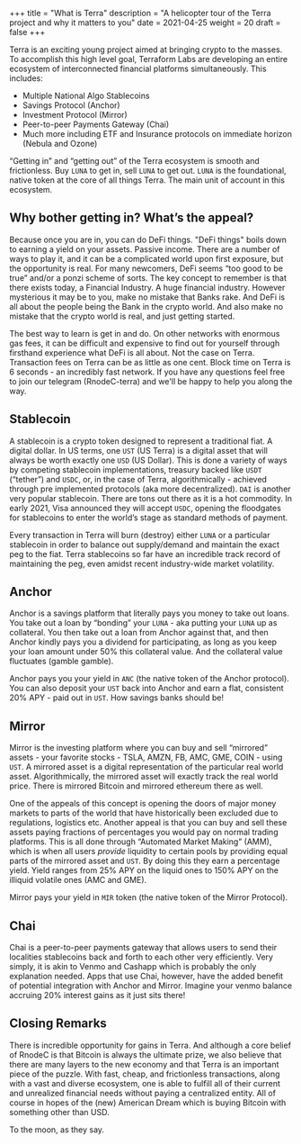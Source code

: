 
+++ 
title = "What is Terra" 
description = "A helicopter tour of the Terra project and why it matters to you" 
date = 2021-04-25
weight = 20 
draft = false 
+++


Terra is an exciting young project aimed at bringing crypto to the masses.  To accomplish this high level goal, Terraform Labs are developing an entire ecosystem of interconnected financial platforms simultaneously.  This includes:

* Multiple National Algo Stablecoins
* Savings Protocol (Anchor)
* Investment Protocol (Mirror)
* Peer-to-peer Payments Gateway (Chai)
* Much more including ETF and Insurance protocols on immediate horizon (Nebula and Ozone)

“Getting in” and “getting out” of the Terra ecosystem is smooth and frictionless.  Buy `LUNA` to get in, sell `LUNA` to get out.  `LUNA` is the foundational, native token at the core of all things Terra.  The main unit of account in this ecosystem.  

## Why bother getting in?  What’s the appeal? 

Because once you are in, you can do DeFi things.  "DeFi things" boils down to earning a yield on your assets.  Passive income.  There are a number of ways to play it, and it can be a complicated world upon first exposure, but the opportunity is real.  For many newcomers, DeFi seems “too good to be true” and/or a ponzi scheme of sorts.  The key concept to remember is that there exists today, a Financial Industry.  A huge financial industry.  However mysterious it may be to you, make no mistake that Banks rake.  And DeFi is all about the people being the Bank in the crypto world.  And also make no mistake that the crypto world is real, and just getting started.  

The best way to learn is get in and do.  On other networks with enormous gas fees, it can be difficult and expensive to find out for yourself through firsthand experience what DeFi is all about.  Not the case on Terra.  Transaction fees on Terra can be as little as one cent.  Block time on Terra is 6 seconds - an incredibly fast network.  If you have any questions feel free to join our telegram (RnodeC-terra) and we'll be happy to help you along the way.  

## Stablecoin

A stablecoin is a crypto token designed to represent a traditional fiat.  A digital dollar.  In US terms, one `UST` (US Terra) is a digital asset that will always be worth exactly one `USD` (US Dollar).  This is done a variety of ways by competing stablecoin implementations, treasury backed like `USDT` (“tether”) and `USDC`, or, in the case of Terra, algorithmically - achieved through pre implemented protocols (aka more decentralized).  `DAI` is another very popular stablecoin.  There are tons out there as it is a hot commodity.  In early 2021, Visa announced they will accept `USDC`, opening the floodgates for stablecoins to enter the world’s stage as standard methods of payment. 

Every transaction in Terra will burn (destroy) either `LUNA` or a particular stablecoin in order to balance out supply/demand and maintain the exact peg to the fiat.  Terra stablecoins so far have an incredible track record of maintaining the peg, even amidst recent industry-wide market volatility.

## Anchor

Anchor is a savings platform that literally pays you money to take out loans.  You take out a loan by “bonding” your `LUNA` - aka putting your `LUNA` up as collateral.  You then take out a loan from Anchor against that, and then Anchor kindly pays you a dividend for participating, as long as you keep your loan amount under 50% this collateral value.  And the collateral value fluctuates (gamble gamble).  

Anchor pays you your yield in `ANC` (the native token of the Anchor protocol).  You can also deposit your `UST` back into Anchor and earn a flat, consistent 20% APY - paid out in `UST`.  How savings banks should be!  

## Mirror 

Mirror is the investing platform where you can buy and sell “mirrored” assets - your favorite stocks - TSLA, AMZN, FB, AMC, GME, COIN - using `UST`.  A mirrored asset is a digital representation of the particular real world asset.  Algorithmically, the mirrored asset will exactly track the real world price.  There is mirrored Bitcoin and mirrored ethereum there as well.    

One of the appeals of this concept is opening the doors of major money markets to parts of the world that have historically been excluded due to regulations, logistics etc.  Another appeal is that you can buy and sell these assets paying fractions of percentages you would pay on normal trading platforms.  This is all done through “Automated Market Making” (AMM), which is when all users *provide* liquidity to certain pools by providing equal parts of the mirrored asset and `UST`.  By doing this they earn a percentage yield.  Yield ranges from 25% APY on the liquid ones to 150% APY on the illiquid volatile ones (AMC and GME).

Mirror pays your yield in `MIR` token (the native token of the Mirror Protocol).  

## Chai

Chai is a peer-to-peer payments gateway that allows users to send their localities stablecoins back and forth to each other very efficiently.  Very simply, it is akin to Venmo and Cashapp which is probably the only explanation needed.  Apps that use Chai, however, have the added benefit of potential integration with Anchor and Mirror.  Imagine your venmo balance accruing 20% interest gains as it just sits there!

## Closing Remarks

There is incredible opportunity for gains in Terra.  And although a core belief of RnodeC is that Bitcoin is always the ultimate prize, we also believe that there are many layers to the new economy and that Terra is an important piece of the puzzle.  With fast, cheap, and frictionless transactions, along with a vast and diverse ecosystem, one is able to fulfill all of their current and unrealized financial needs without paying a centralized entity.  All of course in hopes of the (new) American Dream which is buying Bitcoin with something other than USD. 

To the moon, as they say.

